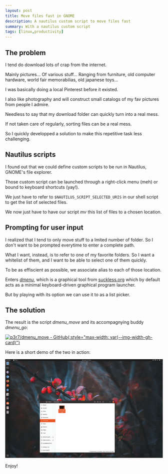 ```yaml
---
layout: post
title: Move files fast in GNOME
description: A nautilus custom script to move files fast
summary: With a nautilus custom script
tags: [linux,productivity]
---
```



## The problem

I tend do download lots of crap from the internet.

Mainly pictures... Of various stuff... Ranging from furniture, old computer hardware, world fair memorabilias, old japanese toys...

I was basically doing a local Pinterest before it existed.

I also like photography and will construct small catalogs of my fav pictures from people I admire.

Needless to say that my download folder can quickly turn into a real mess.

If not taken care of regularly, sorting files can be a real mess.

So I quickly developped a solution to make this repetitive task less challenging.


## Nautilus scripts

I found out that we could define custom scripts to be run in Nautilus, GNOME's file explorer.

Those custom script can be launched through a right-click menu (meh) or bound to keyboard shortcuts (yay!).

We just have to refer to `$NAUTILUS_SCRIPT_SELECTED_URIS` in our shell script to get the list of selected files.

We now just have to have our script _mv_ this list of files to a chosen location.


## Prompting for user input

I realized that I tend to only move stuff to a lmited number of folder. So I don't want to be prompted everytime to enter a complete path.

What I want, instead, is to refer to one of my favorite folders. So I want a whitelist of them, and I want to be able to select one of them quickly.

To be as effiscient as possible, we associate alias to each of those location.

Enters [_dmenu_](https://tools.suckless.org/dmenu/), which is a graphical tool from [suckless.org](https://suckless.org/) which by default acts as a minimal keyboard-driven graphical program launcher.

But by playing with its option we can use it to as a list picker.


## The solution

The result is the script _dmenu\_move_ and its accompagnying buddy _dmenu\_go_:

[![p3r7/dmenu_move - GitHub](https://gh-card.dev/repos/p3r7/dmenu_move.svg){:style="max-width: var(--img-width-gh-card)"}](https://github.com/p3r7/dmenu_move)

Here is a short demo of the two in action:

![demo](/assets/img/dmenu_move_demo.gif)

Enjoy!
